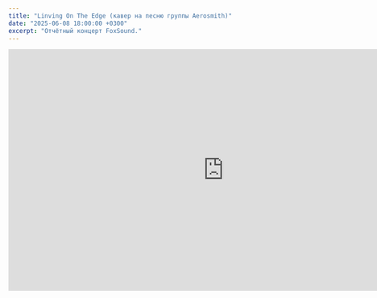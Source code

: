 ```yaml
---
title: "Linving On The Edge (кавер на песню группы Aerosmith)"
date: "2025-06-08 18:00:00 +0300"
excerpt: "Отчётный концерт FoxSound."
---
```


<div class="video-wrapper">
  <iframe src="https://vk.com/video_ext.php?oid=-226124872&id=456239042&hd=2&autoplay=1" width="853" height="480" allow="autoplay; encrypted-media; fullscreen; picture-in-picture; screen-wake-lock;" frameborder="0" allowfullscreen></iframe>
</div>
